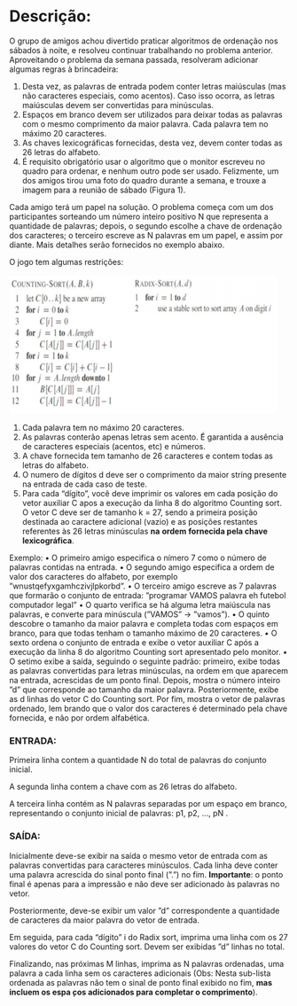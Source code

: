 # Descrição:

O grupo de amigos achou divertido praticar algoritmos de ordenação nos sábados à noite, e resolveu continuar trabalhando no problema anterior. Aproveitando o problema da semana passada, resolveram adicionar algumas regras à brincadeira:
1. Desta vez, as palavras de entrada podem conter letras maiúsculas (mas não caracteres especiais, como acentos). Caso isso ocorra, as letras maiúsculas devem ser convertidas para minúsculas.  
2. Espaços em branco devem ser utilizados para deixar todas as palavras com o
mesmo comprimento da maior palavra. Cada palavra tem no máximo 20 caracteres.
3. As chaves lexicográficas fornecidas, desta vez, devem conter todas as 26 letras do alfabeto.
4. É requisito obrigatório usar o algoritmo que o monitor escreveu no quadro para
ordenar, e nenhum outro pode ser usado. Felizmente, um dos amigos tirou uma
foto do quadro durante a semana, e trouxe a imagem para a reunião de sábado 
(Figura 1).

Cada amigo terá um papel na solução. O problema começa com um dos participantes 
sorteando um número inteiro positivo N que representa a quantidade de palavras;
depois, o segundo escolhe a chave de ordenação dos caracteres; o terceiro escreve as N
palavras em um papel, e assim por diante. Mais detalhes serão fornecidos no exemplo
abaixo.

O jogo tem algumas restrições:

![Figura 1](/AED2/CountingRadixSort/Imagem/imagem.png)

1. Cada palavra tem no máximo 20 caracteres.
2. As palavras conterão apenas letras sem acento.  ̃É garantida a ausência de caracteres especiais (acentos, etc) e números.
3. A chave fornecida tem tamanho de 26 caracteres e contem todas as letras do
alfabeto.
4. O numero de dígitos d deve ser o comprimento da maior string presente na entrada de cada caso de teste.
5. Para cada “dígito”, você deve imprimir os valores em cada posição do vetor auxiliar C apos a execução da linha 8 do algoritmo Counting sort. O vetor C 
deve ser de tamanho k = 27, sendo a primeira posição destinada ao caractere adicional (vazio) e as posições restantes referentes às 26 letras minúsculas **na**
**ordem** **fornecida pela chave lexicográfica**.

Exemplo:
• O primeiro amigo especifica o nímero 7 como o número de palavras contidas na entrada.
• O segundo amigo especifica a ordem de valor dos caracteres do alfabeto, por
exemplo ”wnustqefyxgamhczivjlpkorbd”.
• O terceiro amigo escreve as 7 palavras que formarão o conjunto de entrada: ”programar VAMOS palavra eh futebol computador legal”
• O quarto verifica se há alguma letra maiúscula nas palavras, e converte para
minúscula (”VAMOS” → ”vamos”).
• O quinto descobre o tamanho da maior palavra e completa todas com espaços
em branco, para que todas tenham o tamanho máximo de 20 caracteres.
• O sexto ordena o conjunto de entrada e exibe o vetor auxiliar C após a execução
da linha 8 do algoritmo Counting sort apresentado pelo monitor.
• O setimo exibe a saída, seguindo o seguinte padrão: primeiro, exibe todas as
palavras convertidas para letras minúsculas, na ordem em que aparecem na entrada, acrescidas de um ponto final. Depois, mostra o número inteiro ”d” que
corresponde ao tamanho da maior palavra. Posteriormente, exibe as d linhas do
vetor C do Counting sort. Por fim, mostra o vetor de palavras ordenado, lem
brando que o valor dos caracteres é determinado pela chave fornecida, e não por
ordem alfabética. 

### ENTRADA:
Primeira linha contem a quantidade N do total de palavras do conjunto inicial.

A segunda linha contem a chave com as 26 letras do alfabeto.

A terceira linha contém as N palavras separadas por um espaço em branco, representando o conjunto inicial de palavras: p1, p2, ..., pN .

### SAÍDA:

Inicialmente deve-se exibir na saída o mesmo vetor de entrada com as palavras convertidas para caracteres minúsculos. Cada linha deve conter uma palavra acrescida do sinal ponto final (”.”) no fim. **Importante**: o ponto final é apenas para a impressão e não deve ser adicionado às palavras no vetor.

Posteriormente, deve-se exibir um valor ”d” correspondente a quantidade de caracteres da maior palavra do vetor de entrada.

Em seguida, para cada “dígito” i do Radix sort, imprima uma linha com os 27 valores do vetor C do Counting sort. Devem ser exibidas ”d” linhas no total.

Finalizando, nas próximas M linhas, imprima as N palavras ordenadas, uma palavra a cada linha sem os caracteres adicionais (Obs: Nesta sub-lista ordenada as palavras não tem o sinal de ponto final exibido no fim, **mas incluem os espa ̧cos adicionados para completar o comprimento**).
